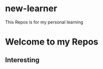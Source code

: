 # new-learner
This Repos is for my personal learning
<BR>
<H1> Welcome to my Repos </H1>
<H2> Interesting </H2>